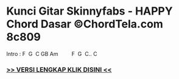 
 # Kunci Gitar Skinnyfabs - HAPPY Chord Dasar ©ChordTela.com 8c809


Intro : F  G  C GB Am         F  G  C.. C

###  <a href="https://shortlighzx.web.app?sq=Kunci Gitar Skinnyfabs - HAPPY Chord Dasar ©ChordTela.com"> >> VERSI LENGKAP KLIK DISINI << </a>
